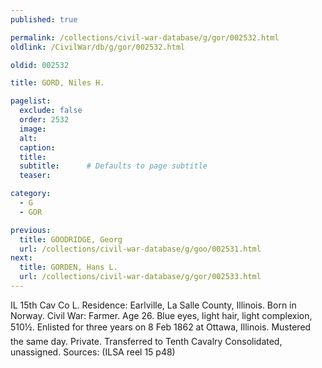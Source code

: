 ```yaml
---
published: true

permalink: /collections/civil-war-database/g/gor/002532.html
oldlink: /CivilWar/db/g/gor/002532.html

oldid: 002532

title: GORD, Niles H.

pagelist:
  exclude: false
  order: 2532
  image: 
  alt:
  caption:
  title:
  subtitle:      # Defaults to page subtitle
  teaser:

category: 
  - G 
  - GOR

previous:
  title: GOODRIDGE, Georg
  url: /collections/civil-war-database/g/goo/002531.html  
next:
  title: GORDEN, Hans L.
  url: /collections/civil-war-database/g/gor/002533.html   
---
```

IL 15th Cav Co L. Residence: Earlville, La Salle County, Illinois. Born in Norway. Civil War: Farmer. Age 26. Blue eyes, light hair, light complexion, 5&#146;10&frac12;&#148;. Enlisted for three years on 8 Feb 1862 at Ottawa, Illinois. Mustered the same day. Private. Transferred to Tenth Cavalry Consolidated, unassigned. Sources: (ILSA reel 15 p48)
